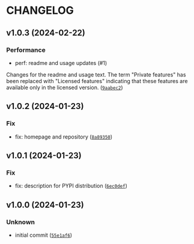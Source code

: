 # CHANGELOG



## v1.0.3 (2024-02-22)

### Performance

* perf: readme and usage updates (#1)

Changes for the readme and usage text. The term &#34;Private features&#34; has
been replaced with &#34;Licensed features&#34; indicating that these features
are available only in the licensed version. ([`9aabec2`](https://github.com/unctl-sh/unctl/commit/9aabec2d63b22fd5c43c4e726b02a6f5f6e574b1))


## v1.0.2 (2024-01-23)

### Fix

* fix: homepage and repository ([`8a89350`](https://github.com/unctl-sh/unctl/commit/8a89350c595b87fd8d790aa07162b702a55905c0))


## v1.0.1 (2024-01-23)

### Fix

* fix: description for PYPI distribution ([`6ec0def`](https://github.com/unctl-sh/unctl/commit/6ec0defc21a4a06d87fbcb0149a65e97df6bd68c))


## v1.0.0 (2024-01-23)

### Unknown

* initial commit ([`55e1af6`](https://github.com/unctl-sh/unctl/commit/55e1af6f6eca46e488b3135f9560a86237caeb64))
